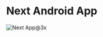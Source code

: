 # Next Android App
![Next App@3x](https://user-images.githubusercontent.com/89293751/169660349-7833b247-4744-4f9b-9d6a-da0685e6808f.png)
